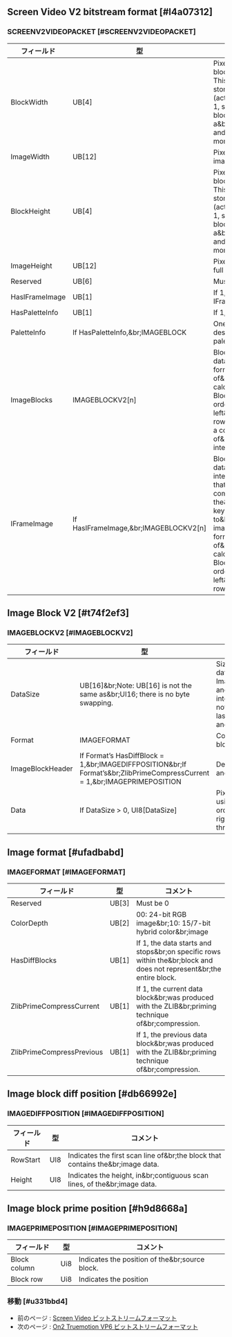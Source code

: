 ## Screen Video V2 bitstream format [#l4a07312]

### SCREENV2VIDEOPACKET [#SCREENV2VIDEOPACKET]

|フィールド|型|コメント|
| --- | --- | --- |
|BlockWidth|UB[4]|Pixel width of each block in&br;the grid. This value is stored&br;as&br;(actualWidth / 16) - 1, so&br;possible block sizes are a&br;multiple of 16 and not more&br;than 256.|
|ImageWidth|UB[12]|Pixel width of the full image.|
|BlockHeight|UB[4]|Pixel height of each block in&br;the grid. This value is stored&br;as (actualHeight / 16) - 1, so&br;possible block sizes are a&br;multiple of 16 and not more&br;than 256.|
|ImageHeight|UB[12]|Pixel height of the full image.|
|Reserved|UB[6]|Must be 0|
|HasIFrameImage|UB[1]|If 1, has IFrameImage|
|HasPaletteInfo|UB[1]|If 1, has PaletteInfo|
|PaletteInfo|If HasPaletteInfo,&br;IMAGEBLOCK|One block of data to describe&br;the palette.|
|ImageBlocks|IMAGEBLOCKV2[n]|Blocks of image data. See&br;Block format for details of&br;how to calculate n. Blocks&br;are ordered from bottom left&br;to top right in rows and can&br;be a combination of&br;keyblocks and interblocks.|
|IFrameImage|If HasIFrameImage,&br;IMAGEBLOCKV2[n]|Blocks of image data&br;representing interblocks that&br;must be combined with the&br;previous keyblocks to&br;produce the image. See&br;Block format for details of&br;how to calculate n. Blocks&br;are ordered from bottom left&br;to top right in rows.|


## Image Block V2 [#t74f2ef3]

### IMAGEBLOCKV2 [#IMAGEBLOCKV2]

|フィールド|型|コメント|
| --- | --- | --- |
|DataSize|UB[16]&br;Note: UB[16] is not the same as&br;UI16; there is no byte swapping.|Size of the compressed&br;block data that follows,&br;including the ImageFormat,&br;ImageBlockHeader and Data&br;fields. If this is an interframe,&br;and this block has not&br;changed since the last&br;keyframe, DataSize is 0 and&br;the Data field is absent.|
|Format|IMAGEFORMAT|Compression format of block&br;data.|
|ImageBlockHeader|If Format’s HasDiffBlock = 1,&br;IMAGEDIFFPOSITION&br;If Format’s&br;ZlibPrimeCompressCurrent = 1,&br;IMAGEPRIMEPOSITION|Describes the format and&br;compression of Data|
|Data|If DataSize > 0, UI8[DataSize]|Pixel data compressed using&br;ZLIB. Pixels are ordered&br;from bottom left to top right&br;in rows. Each pixel is three&br;bytes: B, G, R.|


## Image format [#ufadbabd]

### IMAGEFORMAT [#IMAGEFORMAT]

|フィールド|型|コメント|
| --- | --- | --- |
|Reserved|UB[3]|Must be 0|
|ColorDepth|UB[2]|00: 24-bit RGB image&br;10: 15/7-bit hybrid color&br;image|
|HasDiffBlocks|UB[1]|If 1, the data starts and stops&br;on specific rows within the&br;block and does not represent&br;the entire block.|
|ZlibPrimeCompressCurrent|UB[1]|If 1, the current data block&br;was produced with the ZLIB&br;priming technique of&br;compression.|
|ZlibPrimeCompressPrevious|UB[1]|If 1, the previous data block&br;was produced with the ZLIB&br;priming technique of&br;compression.|

## Image block diff position [#db66992e]

### IMAGEDIFFPOSITION [#IMAGEDIFFPOSITION]

|フィールド|型|コメント|
| --- | --- | --- |
|RowStart|UI8|Indicates the first scan line of&br;the block that contains the&br;image data.|
|Height|UI8|Indicates the height, in&br;contiguous scan lines, of the&br;image data.|

## Image block prime position [#h9d8668a]

### IMAGEPRIMEPOSITION [#IMAGEPRIMEPOSITION]

|フィールド|型|コメント|
| --- | --- | --- |
|Block column|Ui8|Indicates the position of the&br;source block.|
|Block row|Ui8|Indicates the position|

### 移動 [#u331bbd4]
* 前のページ : [Screen Video ビットストリームフォーマット](ビデオ_Screen_Video_ビットストリームフォーマット)
* 次のページ : [On2 Truemotion VP6 ビットストリームフォーマット](ビデオ_On2_Truemotion_VP6_ビットストリームフォーマット)
